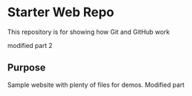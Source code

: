 # Starter Web Repo

This repository is for showing how Git and GitHub work

modified part 2


## Purpose

Sample website with plenty of files for demos.
Modified part